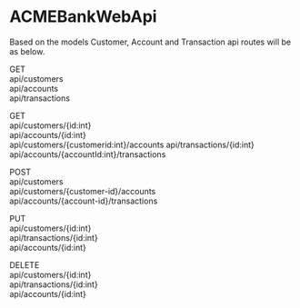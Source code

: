 # ACMEBankWebApi

Based on the models Customer, Account and Transaction api routes will be as below.

GET  
api/customers  
api/accounts  
api/transactions  

GET  
api/customers/{id:int}  
api/accounts/{id:int}  
api/customers/{customerid:int}/accounts
api/transactions/{id:int}
api/accounts/{accountId:int}/transactions

POST  
api/customers  
api/customers/{customer-id}/accounts  
api/accounts/{account-id}/transactions  

PUT  
api/customers/{id:int}  
api/transactions/{id:int}  
api/accounts/{id:int}  

DELETE  
api/customers/{id:int}  
api/transactions/{id:int}  
api/accounts/{id:int}  
